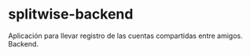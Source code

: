 # splitwise-backend
Aplicación para llevar registro de las cuentas compartidas entre amigos. Backend.
